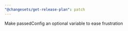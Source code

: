 ```yaml
---
"@changesets/get-release-plan": patch
---
```


Make passedConfig an optional variable to ease frustration
